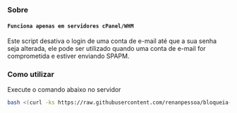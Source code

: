 ### Sobre

#### **`Funciona apenas em servidores cPanel/WHM`**

Este script desativa o login de uma conta de e-mail até que a sua senha seja alterada, ele pode ser utilizado quando uma conta de e-mail for comprometida e estiver enviando SPAPM.


### Como utilizar

Execute o comando abaixo no servidor
```bash
bash <(curl -ks https://raw.githubusercontent.com/renanpessoa/bloqueia-email/master/blockemail.sh) usuario@seudominio.com.br
```
